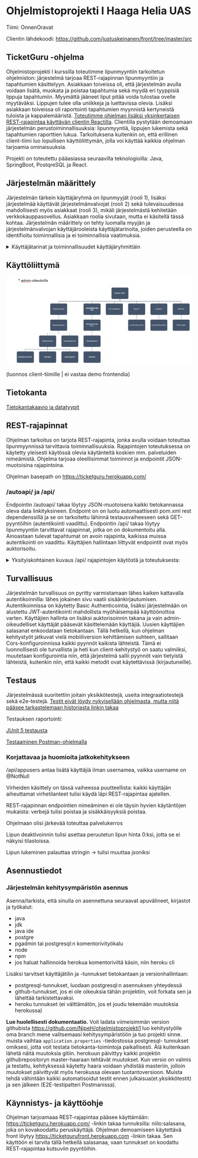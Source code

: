 # Ohjelmistoprojekti I Haaga Helia UAS

Tiimi: OnnenOravat 

Clientin lähdekoodi: https://github.com/justuskeinanen/front/tree/master/src

## TicketGuru -ohjelma 

Ohjelmistoprojekti I kurssilla toteutimme lipunmyyntiin tarkoitetun ohjelmiston: järjestelmä tarjoaa REST-rajapinnan lipunmyyntiin ja tapahtumien käsittelyyn. Asiakkaan toiveissa oli, että järjestelmän avulla voidaan lisätä, muokata ja poistaa tapahtumia sekä myydä eri tyyppisiä lippuja tapahtumiin. Myymättä jääneet liput pitää voida tulostaa ovelle myytäväksi. Lippujen tulee olla uniikkeja ja luettavissa olevia. Lisäksi asiakkaan toiveissa oli raportointi tapahtumien myynnistä kertyneistä tuloista ja kappalemääristä. [Toteutimme ohjelman lisäksi yksinkertaisen REST-rajapintaa käyttävän clientin Reactilla](https://github.com/justuskeinanen/front/tree/master/src). Clientilla pystytään demoamaan järjestelmän perustoiminnallisuuksia: lipunmyyntiä, lippujen lukemista sekä tapahtumien raporttien lukua. Tarkoituksena kuitenkin on, että erillinen client-tiimi luo lopullisen käyttöliittymän, jolla voi käyttää kaikkia ohjelman tarjoamia ominaisuuksia.

Projekti on toteutettu pääasiassa seuraavilla teknologioilla: Java, SpringBoot, PostqreSQL ja React.


## Järjestelmän määrittely 

Järjestelmän tärkein käyttäjäryhmä on lipunmyyjät (rooli 1), lisäksi järjestelmää käyttävät järjestelmänvalvojat (rooli 2) sekä tulevaisuudessa mahdollisesti myös asiakkaat (rooli 3), mikäli järjestelmästä kehitetään verkkokauppasovellus. Asiakkaan roolia sivutaan, mutta ei käsitellä tässä kohtaa. Järjestelmän määrittely on tehty luomalla myyjän ja järjestelmänvalvojan käyttäjärooleista käyttäjätarinoita, joiden perusteella on identifioitu toiminnallisia ja ei toiminnallisia vaatimuksia. 

<details><summary>Käyttäjätarinat ja toiminnallisuudet käyttäjäryhmittäin</summary>
  

### Rooli 1: Lipunmyyjän käyttäjätarinat

* Lipunmyyjänä haluan etsiä lipun, jota asiakas toivoo kaupassa, jotta voin myydä sen hänelle. 
* Lipunmyyjänä haluan tulostaa lipun asiakkaalle, jotta asiakas saa lipun ja pääsee keikalle. 
* Lipun myyjäni haluan nähdä, onko haluttua lipputyyppiä saatavilla, jotta tiedän, voinko myydä lipun asiakkaalle. 
* Lipun myyjänä haluan lisätä halutut tuotteet ostoskoriin, jotta voin laskuttaa kaikki kerralla asiakkaalta. 
* Lipun myyjänä haluan löytää asiakkaan ostaman lipun tietokannasta nimellä tai koodilla, jotta asiakkaan esimerkiksi hukatessa lipun voin tulostaa hänelle uuden. 
* Lipunmyyjänä tahdon tarjota asiakkaalle lipun, jossa on hänelle oikeutettu hinnanalennus.
* Lipunmyyjänä en halua myydä lippuja, joita ei ole enää saatavilla, sillä se olisi huonoa asiakaspalvelua 
* Lipunmyyjänä edustan omistajaa, enkä halua, että samalla lipulla pääsee useampi sisälle, sillä haluan maksimoida tuotot 

#### Toiminnalliset vaatimukset

* Mahdollisuus valita lipputyyppi (Aikuinen, Lapsi, Eläkeläinen/Varusmies)  
* Etsiä tietokannasta haluttu lippu: päivämäärällä? nimellä? tapahtumapaikka? paikkakunta? esiintyjän nimi 
* Mahdollisuus valita tapahtuma, johon lippua myydään  
* Siirtää ostoskoriin 
* Mahdollisuus ostaa monta lippua kerralla  
* Mahdollisuus ottaa lippu pois käytöstä, mikäli asiakas palauttaa sen lipun koodi deaktivoidaan palauttaessa ja yksi uusi lippu vapautetaan myyntiin? automaatio? 
* Samaa lippua ei voi käyttää useammin kuin yhden kerran  
* Lippuja ei voi myydä enempää kuin määrän X: jos kpl määrä 0 -> ei onnistu 
* Lippuja ei voi myydä ajan dd.mm.yyyy jälkeen: jos pvm x -> ei onnistu 
* Myydyn lipun on oltava uniikki koodi tietokannassa 
* Lipun uniikin koodin on pystyttävä skannata  
* Myytyjen lippujen määrien (ja rahojen) on oltavissa nähtävissä datassa (ja oltava tulostettavissa)  
* Sovellusta voi käyttää Windows & OSX käyttöjärjestelmillä  
* Tietoturva: asiakkaan tietojenkäsittely, tarviiko lipunmyyjän nähdä kaikki asiakkaan tiedot? yms. gdpr jutut? salasanat..  
* Sisäänkirjautuminen, omat kirjautumistiedot   
* Asiakastiedot tarvittaessa 
* Sovellus mahdollistaa usean samanaikaisen asiakkaan vierailun  
* Sovellus mahdollistaa usean samanaikaisen myyntitapahtuman  
* Ennakkomyynnin loputtua loput liput tulostetaan ovella myytäviksi 

  
#### Ei-toiminnalliset vaatimukset (ei koodattavissa olevat vaatimukset)
* Sovelluksen on oltava asiakkaan saatavilla 24/7  
* Sovellusta on mahdollista käyttää mobiilisti  

  
### Rooli 2: Admin-käyttäjän käyttäjätarinat
* Admin käyttäjänä haluan lisätä myyjiä, jotta lippujen myynti onnistuu. 
* Admin käyttäjänä haluan muokata myyjän tietoja, jotta esimerkiksi salasanan unohdus ei vaikuta liiketoimintaan.
* Admin käyttäjänä haluan lisätä tapahtuman, jotta se saadaan myyntiin. 
* Admin käyttäjänä haluan muokata ja poistaa tapahtumia, jotta lipunmyyjillä on ajantasaiset tiedot. 
* Admin käyttäjänä haluan saada kaikki myymättä olevat liput tulostettua helposti, jotta ne saadaan ovelle myyntiin. 
* Admin käyttäjänä haluan kirjautua sisään, jotta voin käyttää admin-toiminnallisuuksia, joita muut eivät voi käyttää.
* Admin käyttäjänä haluan tarkastella kaikkia tehtyjä varauksia, esimerkiksi virhetilanteiden sattuessa.
 

#### Toiminnalliset vaatimukset
* Mahdollisuus valita lipputyyppi (Aikuinen, Lapsi, Eläkeläinen/Varusmies)  
* Mahdollisuus luoda tapahtuma 
* Mahdollisuus valita tapahtuma, johon lippua myydään  
* Mahdollisuus ostaa monta lippua kerralla  
* Mahdollisuus ottaa lippu pois käytöstä, mikäli asiakas palauttaa sen  
* Lippuja ei voi myydä enempää kuin määrän X  
* Lippuja ei voi myydä ajan dd.mm.yyyy jälkeen  
* Myydyn lipun on luotava uniikki koodi  
* Lipun uniikin koodin on pystyttävä skannata  
* Samaa lippua ei voi käyttää useammin kuin yhden kerran  
* Myytyjen lippujen määrien (ja rahojen) on oltavissa nähtävissä datassa (ja oltava tulostettavissa)  
* Tietoturva  
* Sisäänkirjautuminen, kirjautumistiedot 
* Mahdollisuus nollata/vaihtaa myyjän salasanaa   
* Sovellus mahdollistaa usean samanaikaisen asiakkaan vierailun  
* Sovellus mahdollistaa usean samanaikaisen myyntitapahtuman  
* Ennakkomyynnin loputtua loput liput tulostetaan ovella myytäviksi 

  
#### Ei-toiminnalliset vaatimukset (ei koodattavissa olevat vaatimukset) 
* Sovelluksen on oltava asiakkaan saatavilla 24/7  
* Sovellusta on mahdollista käyttää mobiilisti  

 </details>

## Käyttöliittymä 
![kayttoliittymakaavio](https://github.com/NipeH/ohjelmistoprojekti1/blob/master/kayttoliittymakaavio.png)

(luonnos client-tiimille | ei vastaa demo frontendia)

## Tietokanta 

[Tietokantakaavio ja datatyypit](https://dbdiagram.io/d/5e41478c9e76504e0ef1400c)


## REST-rajapinnat

Ohjelman tarkoitus on tarjota REST-rajapinta, jonka avulla voidaan toteuttaa lipunmyynnissä tarvittavia toiminnallisuuksia. Rajapintojen toteutuksessa on käytetty yleisesti käytössä olevia käytänteitä koskien mm. palveluiden nimeämistä. Ohjelma tarjoaa oleellisimmat toiminnot ja endpointit JSON-muotoisina rajapintoina. 

Ohjelman basepath on https://ticketguru.herokuapp.com/
 
### /autoapi/ ja /api/

Endpointin /autoapi/ takaa löytyy JSON-muotoisena kaikki tietokannassa oleva data linkityksineen. Endpoint on on luotu automaattisesti pom.xml rest dependenssillä ja se on tarkoitettu lähinnä testausvaiheeseen sekä GET-pyyntöihin (autentikointi vaadittu).
Endpointin /api/ takaa löytyy lipunmyyntiin tarvittavat rajapinnat, jotka on on dokumentoitu alla. Ainoastaan tulevat tapahtumat on avoin rajapinta, kaikissa muissa autentikointi on vaadittu. Käyttäjien hallintaan liittyvät endpointit ovat myös auktorisoitu.

<details><summary>Yksityiskohtainen kuvaus /api/ rajapintojen käytöstä ja toteutuksesta:</summary>
 
 
### Tapahtumat / Events:

Hae tapahtumat: [GET /api/events](https://github.com/NipeH/ohjelmistoprojekti1/blob/master/file/getevents.md)

Hae tietty tapahtuma [GET /api/events/{id}](https://github.com/NipeH/ohjelmistoprojekti1/blob/master/file/getEvent.md)

Etsi tiettyä tapahtumaa eri hakusanoilla: [GET /api/events/search/{property}={value}](https://github.com/NipeH/ohjelmistoprojekti1/blob/master/file/eventSearch.md)

Lisää tapahtuma [POST/api/events](https://github.com/NipeH/ohjelmistoprojekti1/blob/master/file/postevents.md)

Muokkaa tapahtumaa [PUT or PATCH /api/events/{eventid}](https://github.com/NipeH/ohjelmistoprojekti1/blob/master/file/putevents.md)

Poista tapahtuma [DELETE /api/events/{id}](https://github.com/NipeH/ohjelmistoprojekti1/blob/master/file/deleteEvent.md)

Hae tapahtuman myyntitiedot [GET/api/events/{eventid}/raport](https://github.com/NipeH/ohjelmistoprojekti1/blob/master/file/eventRaport.md)


### Tilaustapahtumat / Orders:
Hae tilaustapahtumat: [GET /api/orders](https://github.com/NipeH/ohjelmistoprojekti1/blob/master/file/getorders.md)

Hae tietty tilaustapahtuma: [GET /api/orders/{orderid}](https://github.com/NipeH/ohjelmistoprojekti1/blob/master/file/getOrder.md)

Hae tiettyyn tilaukseen kuuluvat kaikki liput: [GET /api/orders({orderid}/tickets](https://github.com/NipeH/ohjelmistoprojekti1/blob/master/file/getordersTickets.md)

Lisää tyhjä tilaustapahtuma-pohja [POST/api/orders](https://github.com/NipeH/ohjelmistoprojekti1/blob/master/file/orders.md)

Lisää tilaustapahtuma [POST/orders/{eventid}/{typeid}/{lkm}](https://github.com/NipeH/ohjelmistoprojekti1/blob/master/file/postorders.md)

### Liput / Tickets:
Luodaan lippu tapahtumaan: [POST /api/events/{eventid}/tickets](https://github.com/NipeH/ohjelmistoprojekti1/blob/master/file/eventTickets.md)

Deaktivoidaan tai aktivoidaan lippu (peruutustilanteet:) [PATCH /api/tickets/{ticketid}](https://github.com/NipeH/ohjelmistoprojekti1/blob/master/file/ticketActivate.md)

Hae kaikki liput [GET /api/tickets](https://github.com/NipeH/ohjelmistoprojekti1/tree/master/file/getTickets.md)

Hae yksittäinen lippu id tai ticketcode [GET /api/tickets/{id}](https://github.com/NipeH/ohjelmistoprojekti1/blob/master/file/getTicket.md)

Luetaan lippu käytetyksi [PATCH /api/tickets/read{ticketcode}](https://github.com/NipeH/ohjelmistoprojekti1/blob/master/file/readTicket.md)

Poista lippu [DELETE api/tickets/{id}](https://github.com/NipeH/ohjelmistoprojekti1/blob/master/file/deleteTicket.md)

### Käyttäjät / Users
Käyttäjän lisäys: [POST /api/users](https://github.com/NipeH/ohjelmistoprojekti1/blob/master/file/users.md)

Käyttäjän poisto: [DELETE /api/users](https://github.com/NipeH/ohjelmistoprojekti1/blob/master/file/deleteUser.md)


</details>


## Turvallisuus

Järjestelmän turvallisuus on pyritty varmistamaan lähes kaiken kattavalla autentikoinnilla: lähes jokainen sivu vaatii sisäänkirjautumisen. Autentikoinnissa on käytetty Basic Authenticointia, lisäksi järjestelmään on alustettu JWT-autentikointi mahdollista myöhäisempää käyttöönottoa varten. Käyttäjien hallinta on lisäksi auktorisoinnin takana ja vain admin-oikeudelliset käyttäjät pääsevät käsittelemään käyttäjiä. Uusien käyttäjien salasanat enkoodataan tietokantaan. Tällä hetkellä, kun ohjelman kehitystyöt jatkuvat vielä mobiiliversion kehittämisen suhteen, sallitaan Cors-konfiguroinnissa kaikki pyynnöt kaikista lähteistä. Tämä ei luonnollisesti ole turvallista ja heti kun client-kehitystyö on saatu valmiiksi, muutetaan konfigurointia niin, että järjestelmä sallii pyynnöt vain tietyistä lähteistä, kuitenkin niin, että kaikki metodit ovat käytettävissä (kirjautuneille).


## Testaus 

Järjestelmässä suoritettiin joitain yksikkötestejä, useita integraatiotestejä sekä e2e-testejä. [Testit eivät löydy nykyisellään ohjelmasta, mutta niitä pääsee tarkastelemaan historiasta linkin takaa](https://github.com/NipeH/ohjelmistoprojekti1/tree/8593bb630ff3c1704e7610c983f96d42df4a39a0/src/test)

Testauksen raportointi:

[JUnit 5 testausta](https://github.com/NipeH/ohjelmistoprojekti1/blob/master/file/testaus.md)

[Testaaminen Postman-ohjelmalla](https://github.com/NipeH/ohjelmistoprojekti1/blob/master/file/testausPostmanissa.md)


### Korjattavaa ja huomioita jatkokehitykseen

/api/appusers antaa lisätä käyttäjiä ilman usernamea, vaikka username on @NotNull

Virheiden käsittely on tässä vaiheessa puutteellista: kaikki käyttäjän aiheuttamat virhetilanteet tulisi käydä läpi REST-rajapintaa ajatellen.

REST-rajapinnan endpointien nimeäminen ei ole täysin hyvien käytäntöjen mukaista: verbejä tulisi poistaa ja sisäkkäisyyksiä poistaa.

Ohjelmaan olisi järkevää toteuttaa palvelukerros

Lipun deaktivoinnin tulisi asettaa peruutetun lipun hinta 0:ksi, jotta se ei näkyisi tilastoissa.

Lipun lukeminen palauttaa stringin -> tulisi muuttaa jsoniksi

## Asennustiedot 

### Järjestelmän kehitysympäristön asennus

Asenna/tarkista, että sinulla on asennettuna seuraavat apuvälineet, kirjastot ja työkalut:
<ul>
 <li>java</li>
 <li>jdk</li>
 <li>java ide</li>
 <li>postgre</li>
 <li>pgadmin tai postgresql:n komentorivityökalu</li>
 <li>node</li>
 <li>npm</li>
 <li>jos haluat hallinnoida herokua komentoriviltä käsin, niin heroku cli</li>
</ul>

 Lisäksi tarvitset käyttäjätilin ja -tunnukset tietokantaan ja versionhallintaan: 
 
 <ul>
  <li>postgresql-tunnukset, luodaan postgresql:n asennuksen yhteydessä</li>
  <li>github-tunnukset, jos ei ole oikeuksia tähän projektiin, voit forkata sen ja lähettää tarkistettavaksi. </li>
  <li>heroku tunnukset (ei välttämätön, jos et joudu tekemään muutoksia herokussa)</li>
 </ul>
 
 **Lue huolellisesti dokumentaatio.**
 Voit ladata viimeisimmän version githubista https://github.com/NipeH/ohjelmistoprojekti1
 luo kehitystyölle oma branch 
 mene valitsemaasi kehitysympäristöön ja tuo projekti sinne. 
 muista vaihtaa `application.properties` -tiedostossa postgresql- tunnukset omiksesi, jotta voit testata tietokanta-toimintoja paikallisesti. Älä kuitenkaan lähetä näitä muutoksia gitiin. 
 herokuun päivittyy kaikki projektin githubrepositoryn master-haaraan tehtävät muutokset. Kun versio on valmis ja testattu, kehityksessä käytetty haara voidaan yhdistää masteriin, jolloin muutokset päivittyvät myös herokussa olevaan tuotantoversioon. 
 Muista tehdä vähintään kaikki automatisoidut testit ennen julkaisua(et.yksikkötestit) ja sen jälkeen (E2E-testipatteri Postmanissa). 
 

## Käynnistys- ja käyttöohje 

Ohjelman tarjoamaaa REST-rajapintaa pääsee käyttämään: https://ticketguru.herokuapp.com/ -linkin takaa tunnuksilla: niilo:salasana, joka on kovakoodattu peruskäyttäjä. Ohjelman demoamiseen käytettävä front löytyy https://ticketgurufront.herokuapp.com -linkin takaa. Sen käyttöön ei tarvita tällä hetkellä salasanaa, vaan tunnukset on koodattu REST-rajapintaa kutsuviin pyyntöihin.



